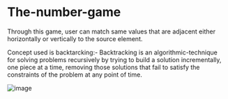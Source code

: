 # The-number-game

Through this game, user can match same values that are adjacent either horizontally or vertically to the source element.

Concept used is backtarcking:-
Backtracking is an algorithmic-technique for solving problems recursively by trying to build a solution incrementally, one piece at a time, removing those solutions that fail to satisfy the constraints of the problem at any point of time.

![image](https://user-images.githubusercontent.com/79625787/152780959-9d91b9ad-add0-4f42-b022-eabcbc203b61.png)

